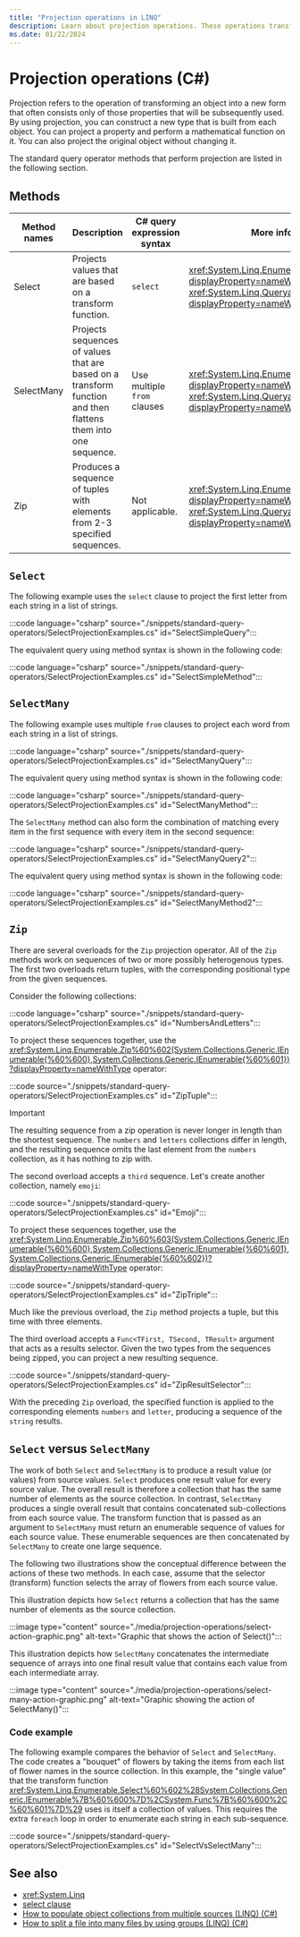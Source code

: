 ```yaml
---
title: "Projection operations in LINQ"
description: Learn about projection operations. These operations transform an object into a new form that often consists only of properties that will be used later.
ms.date: 01/22/2024
---
```

# Projection operations (C#)

Projection refers to the operation of transforming an object into a new form that often consists only of those properties that will be subsequently used. By using projection, you can construct a new type that is built from each object. You can project a property and perform a mathematical function on it. You can also project the original object without changing it.

The standard query operator methods that perform projection are listed in the following section.

## Methods

| Method names | Description | C# query expression syntax | More information |
|--|--|--|--|
| Select | Projects values that are based on a transform function. | `select` | <xref:System.Linq.Enumerable.Select%2A?displayProperty=nameWithType><br /><xref:System.Linq.Queryable.Select%2A?displayProperty=nameWithType> |
| SelectMany | Projects sequences of values that are based on a transform function and then flattens them into one sequence. | Use multiple `from` clauses | <xref:System.Linq.Enumerable.SelectMany%2A?displayProperty=nameWithType><br /><xref:System.Linq.Queryable.SelectMany%2A?displayProperty=nameWithType> |
| Zip | Produces a sequence of tuples with elements from 2-3 specified sequences. | Not applicable. | <xref:System.Linq.Enumerable.Zip%2A?displayProperty=nameWithType><br /><xref:System.Linq.Queryable.Zip%2A?displayProperty=nameWithType> |

## `Select`

The following example uses the `select` clause to project the first letter from each string in a list of strings.

:::code language="csharp" source="./snippets/standard-query-operators/SelectProjectionExamples.cs" id="SelectSimpleQuery":::

The equivalent query using method syntax is shown in the following code:

:::code language="csharp" source="./snippets/standard-query-operators/SelectProjectionExamples.cs" id="SelectSimpleMethod":::

## `SelectMany`

The following example uses multiple `from` clauses to project each word from each string in a list of strings.

:::code language="csharp" source="./snippets/standard-query-operators/SelectProjectionExamples.cs" id="SelectManyQuery":::

The equivalent query using method syntax is shown in the following code:

:::code language="csharp" source="./snippets/standard-query-operators/SelectProjectionExamples.cs" id="SelectManyMethod":::

The `SelectMany` method can also form the combination of matching every item in the first sequence with every item in the second sequence:

:::code language="csharp" source="./snippets/standard-query-operators/SelectProjectionExamples.cs" id="SelectManyQuery2":::

The equivalent query using method syntax is shown in the following code:

:::code language="csharp" source="./snippets/standard-query-operators/SelectProjectionExamples.cs" id="SelectManyMethod2":::

## `Zip`

There are several overloads for the `Zip` projection operator. All of the `Zip` methods work on sequences of two or more possibly heterogenous types. The first two overloads return tuples, with the corresponding positional type from the given sequences.

Consider the following collections:

:::code language="csharp" source="./snippets/standard-query-operators/SelectProjectionExamples.cs" id="NumbersAndLetters":::

To project these sequences together, use the <xref:System.Linq.Enumerable.Zip%60%602(System.Collections.Generic.IEnumerable{%60%600},System.Collections.Generic.IEnumerable{%60%601})?displayProperty=nameWithType> operator:

:::code source="./snippets/standard-query-operators/SelectProjectionExamples.cs" id="ZipTuple":::

> [!IMPORTANT]
> The resulting sequence from a zip operation is never longer in length than the shortest sequence. The `numbers` and `letters` collections differ in length, and the resulting sequence omits the last element from the `numbers` collection, as it has nothing to zip with.

The second overload accepts a `third` sequence. Let's create another collection, namely `emoji`:

:::code source="./snippets/standard-query-operators/SelectProjectionExamples.cs" id="Emoji":::

To project these sequences together, use the <xref:System.Linq.Enumerable.Zip%60%603(System.Collections.Generic.IEnumerable{%60%600},System.Collections.Generic.IEnumerable{%60%601},System.Collections.Generic.IEnumerable{%60%602})?displayProperty=nameWithType> operator:

:::code source="./snippets/standard-query-operators/SelectProjectionExamples.cs" id="ZipTriple":::

Much like the previous overload, the `Zip` method projects a tuple, but this time with three elements.

The third overload accepts a `Func<TFirst, TSecond, TResult>` argument that acts as a results selector. Given the two types from the sequences being zipped, you can project a new resulting sequence.

:::code source="./snippets/standard-query-operators/SelectProjectionExamples.cs" id="ZipResultSelector":::

With the preceding `Zip` overload, the specified function is applied to the corresponding elements `numbers` and `letter`, producing a sequence of the `string` results.

## `Select` versus `SelectMany`

The work of both `Select` and `SelectMany` is to produce a result value (or values) from source values. `Select` produces one result value for every source value. The overall result is therefore a collection that has the same number of elements as the source collection. In contrast, `SelectMany` produces a single overall result that contains concatenated sub-collections from each source value. The transform function that is passed as an argument to `SelectMany` must return an enumerable sequence of values for each source value. These enumerable sequences are then concatenated by `SelectMany` to create one large sequence.

The following two illustrations show the conceptual difference between the actions of these two methods. In each case, assume that the selector (transform) function selects the array of flowers from each source value.

This illustration depicts how `Select` returns a collection that has the same number of elements as the source collection.

:::image type="content" source="./media/projection-operations/select-action-graphic.png" alt-text="Graphic that shows the action of Select()":::

This illustration depicts how `SelectMany` concatenates the intermediate sequence of arrays into one final result value that contains each value from each intermediate array.

:::image type="content" source="./media/projection-operations/select-many-action-graphic.png" alt-text="Graphic showing the action of SelectMany()":::

### Code example

The following example compares the behavior of `Select` and `SelectMany`. The code creates a "bouquet" of flowers by taking the items from each list of flower names in the source collection. In this example, the "single value" that the transform function <xref:System.Linq.Enumerable.Select%60%602%28System.Collections.Generic.IEnumerable%7B%60%600%7D%2CSystem.Func%7B%60%600%2C%60%601%7D%29> uses is itself a collection of values. This requires the extra `foreach` loop in order to enumerate each string in each sub-sequence.

:::code source="./snippets/standard-query-operators/SelectProjectionExamples.cs" id="SelectVsSelectMany":::

## See also

- <xref:System.Linq>
- [select clause](../../language-reference/keywords/select-clause.md)
- [How to populate object collections from multiple sources (LINQ) (C#)](../../programming-guide/concepts/linq/how-to-populate-object-collections-from-multiple-sources-linq.md)
- [How to split a file into many files by using groups (LINQ) (C#)](../../programming-guide/concepts/linq/how-to-split-a-file-into-many-files-by-using-groups-linq.md)
